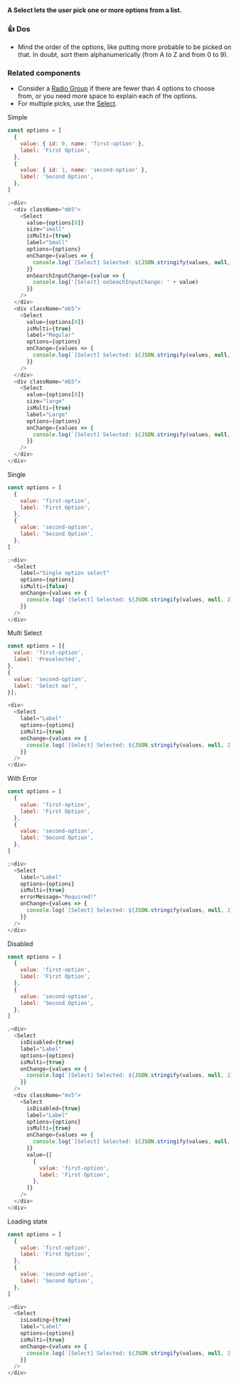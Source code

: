#### A Select lets the user pick one or more options from a list.

### 👍 Dos

- Mind the order of the options, like putting more probable to be picked on that. In doubt, sort them alphanumerically (from A to Z and from 0 to 9).

### Related components

- Consider a <a href="#/Components/Forms/RadioGroup">Radio Group</a> if there are fewer than 4 options to choose from, or you need more space to explain each of the options.
- For multiple picks, use the <a href="#/Components/Forms/Select">Select</a>.


Simple

```js
const options = [
  {
    value: { id: 0, name: 'first-option' },
    label: 'First Option',
  },
  {
    value: { id: 1, name: 'second-option' },
    label: 'Second Option',
  },
]

;<div>
  <div className="mb5">
    <Select
      value={options[0]}
      size="small"
      isMulti={true}
      label="Small"
      options={options}
      onChange={values => {
        console.log(`[Select] Selected: ${JSON.stringify(values, null, 2)}`)
      }}
      onSearchInputChange={value => {
        console.log('[Select] onSeachInputChange: ' + value)
      }}
    />
  </div>
  <div className="mb5">
    <Select
      value={options[0]}
      isMulti={true}
      label="Regular"
      options={options}
      onChange={values => {
        console.log(`[Select] Selected: ${JSON.stringify(values, null, 2)}`)
      }}
    />
  </div>
  <div className="mb5">
    <Select
      value={options[0]}
      size="large"
      isMulti={true}
      label="Large"
      options={options}
      onChange={values => {
        console.log(`[Select] Selected: ${JSON.stringify(values, null, 2)}`)
      }}
    />
  </div>
</div>
```

Single

```js
const options = [
  {
    value: 'first-option',
    label: 'First Option',
  },
  {
    value: 'second-option',
    label: 'Second Option',
  },
]

;<div>
  <Select
    label="Single option select"
    options={options}
    isMulti={false}
    onChange={values => {
      console.log(`[Select] Selected: ${JSON.stringify(values, null, 2)}`)
    }}
  />
</div>
```

Multi Select

```js
const options = [{
  value: 'first-option',
  label: 'Preselected',
},
{
  value: 'second-option',
  label: 'Select me!',
}];

<div>
  <Select
    label="Label"
    options={options}
    isMulti={true}
    onChange={values => {
      console.log(`[Select] Selected: ${JSON.stringify(values, null, 2)}`)
    }}
  />
</div>
```

With Error

```js
const options = [
  {
    value: 'first-option',
    label: 'First Option',
  },
  {
    value: 'second-option',
    label: 'Second Option',
  },
]

;<div>
  <Select
    label="Label"
    options={options}
    isMulti={true}
    errorMessage="Required!"
    onChange={values => {
      console.log(`[Select] Selected: ${JSON.stringify(values, null, 2)}`)
    }}
  />
</div>
```

Disabled

```js
const options = [
  {
    value: 'first-option',
    label: 'First Option',
  },
  {
    value: 'second-option',
    label: 'Second Option',
  },
]

;<div>
  <Select
    isDisabled={true}
    label="Label"
    options={options}
    isMulti={true}
    onChange={values => {
      console.log(`[Select] Selected: ${JSON.stringify(values, null, 2)}`)
    }}
  />
  <div className="mv5">
    <Select
      isDisabled={true}
      label="Label"
      options={options}
      isMulti={true}
      onChange={values => {
        console.log(`[Select] Selected: ${JSON.stringify(values, null, 2)}`)
      }}
      value={[
        {
          value: 'first-option',
          label: 'First Option',
        },
      ]}
    />
  </div>
</div>
```

Loading state

```js
const options = [
  {
    value: 'first-option',
    label: 'First Option',
  },
  {
    value: 'second-option',
    label: 'Second Option',
  },
]

;<div>
  <Select
    isLoading={true}
    label="Label"
    options={options}
    isMulti={true}
    onChange={values => {
      console.log(`[Select] Selected: ${JSON.stringify(values, null, 2)}`)
    }}
  />
</div>
```